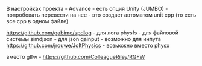 ﻿
В настройках проекта - Advance - есть опция Unity (JUMBO) - попробовать перевести на нее - это создает автоматом unit cpp (то есть все cpp в одном файле)

https://github.com/gabime/spdlog - для лога
physfs - для файловой системы
simdjson - для json
gainput - возможно для инпута
https://github.com/jrouwe/JoltPhysics - возможно вместо physx

вместо glfw - https://github.com/ColleagueRiley/RGFW